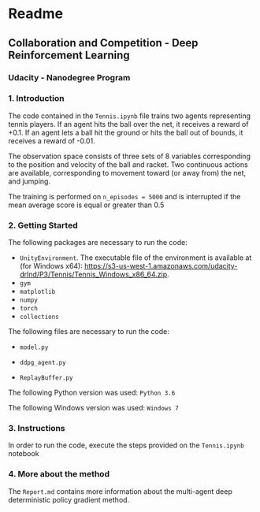 # Readme

##  Collaboration and Competition - Deep Reinforcement Learning

### Udacity - Nanodegree Program

### 1. Introduction

The code contained in the ```Tennis.ipynb``` file trains two agents representing tennis players. If an agent hits the ball over the net, it receives a reward of +0.1. If an agent lets a ball hit the ground or hits the ball out of bounds, it receives a reward of -0.01.

The observation space consists of three sets of 8 variables corresponding to the position and velocity of the ball and racket. Two continuous actions are available, corresponding to movement toward (or away from) the net, and jumping.

The training is performed on ```n_episodes = 5000``` and is interrupted if the mean average score is equal or greater than 0.5 

### 2. Getting Started

The following packages are necessary to run the code:
- ```UnityEnvironment```. The executable file of the environment is available at (for Windows x64): https://s3-us-west-1.amazonaws.com/udacity-drlnd/P3/Tennis/Tennis_Windows_x86_64.zip.
- ```gym```
- ```matplotlib```
- ```numpy```
- ```torch```
- ```collections```

The following files are necessary to run the code:
- ```model.py```
- ```ddpg_agent.py```

- ```ReplayBuffer.py```

The following Python version was used: ```Python 3.6```

The following Windows version was used: ```Windows 7```

### 3. Instructions

In order to run the code, execute the steps provided on the ```Tennis.ipynb``` notebook

### 4. More about the method

The ```Report.md``` contains more information about the multi-agent deep deterministic policy gradient method.

